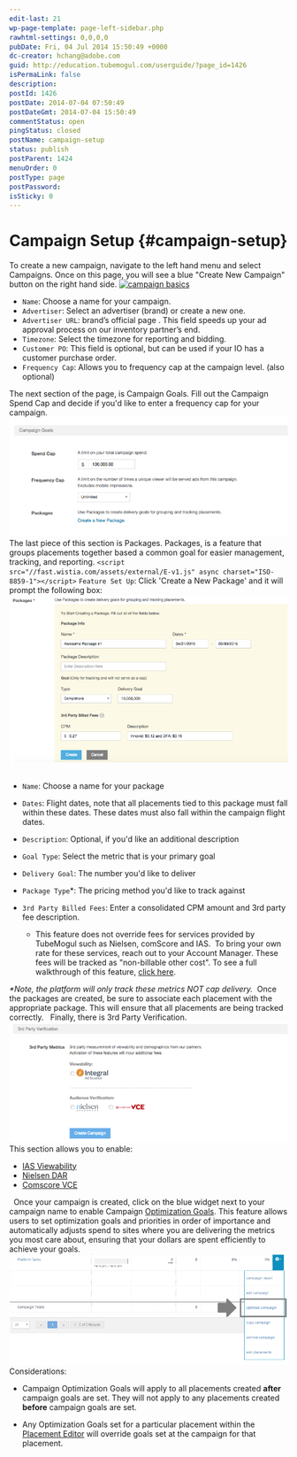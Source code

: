 ```yaml
---
edit-last: 21
wp-page-template: page-left-sidebar.php
rawhtml-settings: 0,0,0,0
pubDate: Fri, 04 Jul 2014 15:50:49 +0000
dc-creator: hchang@adobe.com
guid: http://education.tubemogul.com/userguide/?page_id=1426
isPermaLink: false
description: 
postId: 1426
postDate: 2014-07-04 07:50:49
postDateGmt: 2014-07-04 15:50:49
commentStatus: open
pingStatus: closed
postName: campaign-setup
status: publish
postParent: 1424
menuOrder: 0
postType: page
postPassword: 
isSticky: 0
---
```


# Campaign Setup {#campaign-setup}

To create a new campaign, navigate to the left hand menu and select Campaigns. Once on this page, you will see a blue "Create New Campaign" button on the right hand side. [ ![campaign basics](assets/campaign-basics1-1024x428.png)](assets/campaign-basics1.png)

* `Name`: Choose a name for your campaign.
* `Advertiser`:&nbsp;Select an advertiser (brand) or create a new one.
* `Advertiser URL`:&nbsp;brand’s official page . This field speeds up your ad approval process on our inventory partner’s end.
* `Timezone`:&nbsp;Select the timezone for reporting and bidding.
* `Customer PO`:&nbsp;This field is optional, but can be used if your IO has a customer purchase order.
* `Frequency Cap`: Allows you to frequency cap at the campaign level. (also optional)

The next section of the page, is Campaign Goals. Fill out the Campaign Spend Cap and decide if you'd like to enter a frequency cap for your campaign. [ ![image (10)](assets/image-10.png)](assets/image-10.png) The last piece of this section is Packages. Packages, is a feature that groups placements together based a common goal for easier management, tracking, and reporting. `<script src="//fast.wistia.com/assets/external/E-v1.js" async charset="ISO-8859-1"></script>` 
`Feature Set Up`: Click 'Create a New Package' and it will prompt the following box: [ ![packages-generic](assets/packages-generic.png)](assets/packages-generic.png) &nbsp;

* `Name`: Choose a name for your package
* `Dates`: Flight dates, note that all placements tied to this package must fall within these dates. These dates must also fall within the campaign flight dates.
* `Description`: Optional, if you'd like an additional description
* `Goal Type`: Select the metric&nbsp;that is your primary goal
* `Delivery Goal`: The number you'd like to deliver
* `Package Type`&#42;: The pricing method you'd like to track against
* `3rd Party Billed Fees`: Enter a consolidated CPM amount and 3rd party fee description.

    * This feature does not override fees for services provided by TubeMogul such as Nielsen, comScore and IAS. &nbsp;To bring your own rate for these services, reach out to your Account Manager. These fees will be tracked as "non-billable other cost". To see a full walkthrough of this feature, [click here](http://fast.wistia.net/embed/iframe/rhi560hsx0?popover=true).

*&#42;Note, the platform will only track these metrics NOT cap delivery.&nbsp;* Once the packages are created, be sure to associate each placement with the appropriate package. This will ensure that all placements are being tracked correctly. &nbsp; Finally, there is 3rd Party Verification. [ ![3rd party](assets/3rd-party.png)](assets/3rd-party.png) This section allows you to enable:

* [IAS Viewability](../user-guide/measurement/viewability/ias-integration/user-guidemeasurementviewabilityias-integration.md)
* [Nielsen DAR](../user-guide/measurement/nielsen-ocr-reporting/user-guidemeasurementnielsen-ocr-reporting.md)
* [Comscore VCE](../user-guide/measurement/comscore-vce/user-guidemeasurementcomscore-vce.md)

&nbsp; Once your campaign is created, click on the blue widget next to your campaign name to enable Campaign [Optimization Goals](../user-guide/optimization/optimization-goals/user-guideoptimizationoptimization-goals.md). This feature allows users to set optimization goals and priorities in order of importance and automatically adjusts&nbsp;spend to sites where you are delivering the metrics you most care about, ensuring that your dollars are spent efficiently to achieve your goals. [ ![Blue_widget](assets/blue-widget.png)](assets/blue-widget.png) Considerations:

* Campaign Optimization Goals will apply to all placements created **after** campaign goals are set. They will not apply to any placements created **before** campaign goals are set.

* Any Optimization Goals set for a particular placement within the [Placement Editor](../user-guide/execution/placement-setup/user-guideexecutionplacement-setup.md) will override goals set at the campaign for that placement.

&nbsp; 